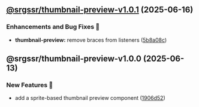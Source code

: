 ## [@srgssr/thumbnail-preview-v1.0.1](https://github.com/SRGSSR/pillarbox-web-suite/compare/@srgssr/thumbnail-preview-v1.0.0...@srgssr/thumbnail-preview-v1.0.1) (2025-06-16)


### Enhancements and Bug Fixes 🐛

* **thumbnail-preview:** remove braces from listeners ([5b8a08c](https://github.com/SRGSSR/pillarbox-web-suite/commit/5b8a08c0928b3d9e63caafebfbe90e7403358426))

## @srgssr/thumbnail-preview-v1.0.0 (2025-06-13)


### New Features 🚀

* add a sprite-based thumbnail preview component ([1906d52](https://github.com/SRGSSR/pillarbox-web-suite/commit/1906d525414c9448a0fffc3c46173472f265711a))
